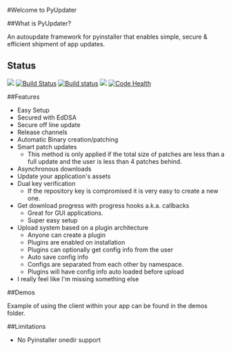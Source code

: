 #Welcome to PyUpdater


##What is PyUpdater?

An autoupdate framework for pyinstaller that enables simple, secure & efficient shipment of app updates.

## Status

[![](https://badge.fury.io/py/PyUpdater.svg)](http://badge.fury.io/py/PyUpdater)
[![Build Status](https://travis-ci.org/JMSwag/PyUpdater.svg?branch=master)](https://travis-ci.org/JMSwag/PyUpdater)
[![Build status](https://ci.appveyor.com/api/projects/status/6kex9r8i2625pw9u?svg=true)](https://ci.appveyor.com/project/JMSwag/pyupdater)
[![](https://requires.io/github/JMSwag/PyUpdater/requirements.svg?branch=master)](https://requires.io/github/JMSwag/PyUpdater/requirements/?branch=master)
[![Code Health](https://landscape.io/github/JMSwag/PyUpdater/master/landscape.svg?style=flat)](https://landscape.io/github/JMSwag/PyUpdater/master)

##Features

- Easy Setup
- Secured with EdDSA
- Secure off line update
- Release channels
- Automatic Binary creation/patching
- Smart patch updates
    - This method is only applied if the total size of patches are less than a full update and the user is less than 4 patches behind.
- Asynchronous downloads
- Update your application's assets
- Dual key verification
    - If the repository key is compromised it is very easy to create a new one.
- Get download progress with progress hooks a.k.a. callbacks
    - Great for GUI applications.
    - Super easy setup
- Upload system based on a plugin architecture
    - Anyone can create a plugin
    - Plugins are enabled on installation
    - Plugins can optionally get config info from the user
    - Auto save config info
    - Configs are separated from each other by namespace.
    - Plugins will have config info auto loaded before upload
- I really feel like I'm missing something else


##Demos

Example of using the client within your app can be found in the demos folder.

##Limitations

* No Pyinstaller onedir support